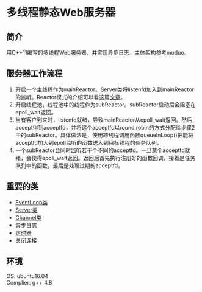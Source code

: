 # 多线程静态Web服务器
## 简介
用C++11编写的多线程Web服务器，并实现异步日志。主体架构参考muduo。
## 服务器工作流程
1. 开启一个主线程作为mainReactor。Server类将listenfd加入到mainReactor的监听。Reactor模式的介绍可以看这篇[文章](https://www.jianshu.com/p/698c984327a8)。
2. 开启线程池，线程池中的线程作为subReactor。subReactor启动后会阻塞在epoll_wait返回。
3. 当有客户到来时，listenfd就绪，导致mainReactor从epoll_wait返回。然后accept得到acceptfd，并将这个acceptfd以round robin的方式分配给步骤2中的subReactor。具体做法是，使用跨线程调用函数queueInLoop()把能将acceptfd加入到epoll监听的函数送入到目标线程的任务队列。
4. 一个subReactor会同时监听若干个不同的acceptfd。一旦某个acceptfd就绪，会使得epoll_wait返回。返回后首先执行注册好的函数回调，接着是任务队列中的函数，最后是处理过期的acceptfd。
## 重要的类
- [EventLoop类](https://github.com/bizvex/Asdf/blob/master/EventLoop%E7%B1%BB.md)
- [Server类](https://github.com/bizvex/Asdf/blob/master/introduction/Server%E7%B1%BB.md)
- [Channel类](https://github.com/bizvex/Asdf/blob/master/introduction/Channel%E7%B1%BB.md)
- [异步日志](https://github.com/bizvex/Asdf/blob/master/introduction/%E5%BC%82%E6%AD%A5%E6%97%A5%E5%BF%97.md)
- [定时器](https://github.com/bizvex/Asdf/blob/master/introduction/%E5%AE%9A%E6%97%B6%E5%99%A8.md)
- [关闭连接](https://github.com/bizvex/Asdf/blob/master/introduction/%E5%85%B3%E9%97%AD%E8%BF%9E%E6%8E%A5.md)
## 环境
OS: ubuntu16.04  
Complier: g++ 4.8
